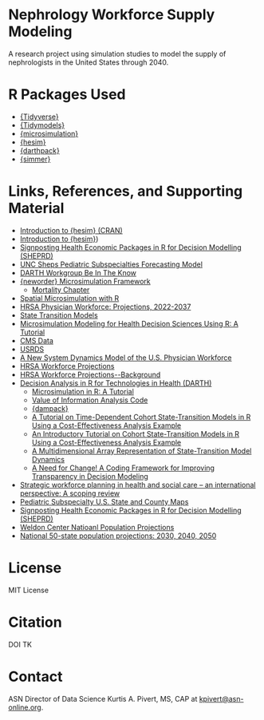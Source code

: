 # Nephrology Workforce Supply Modeling

A research project using simulation studies to model the supply of nephrologists in the United States through 2040.  

# R Packages Used
- [{Tidyverse}](https://www.tidyverse.org/)
- [{Tidymodels}](https://www.tidymodels.org/)
- [{microsimulation}](https://github.com/mclements/microsimulation)
- [{hesim}](https://hesim-dev.github.io/hesim/)
- [{darthpack}](https://darth-git.github.io/darthpack/index.html)
- [{simmer}](https://r-simmer.org/)

# Links, References, and Supporting Material
- [Introduction to {hesim} (CRAN)](https://cran.r-project.org/web/packages/hesim/vignettes/intro.html)
- [Introduction to {hesim}](https://hesim-dev.github.io/hesim/articles/intro.html))
- [Signposting Health Economic Packages in R for Decision Modelling (SHEPRD)](https://hermes-sheprd.netlify.app/)
- [UNC Sheps Pediatric Subspecialties Forecasting Model](https://www.pedsubspecforecast.unc.edu/methods)
- [DARTH Workgroup Be In The Know](http://darthworkgroup.com/helpful-resources/)
- [{neworder} Microsimulation Framework](https://neworder.readthedocs.io/en/stable/)
  - [Mortality Chapter](https://neworder.readthedocs.io/en/stable/examples/mortality/#)
- [Spatial Microsimulation with R](https://spatial-microsim-book.robinlovelace.net/)
- [HRSA Physician Workforce: Projections, 2022-2037](https://bhw.hrsa.gov/sites/default/files/bureau-health-workforce/data-research/physicians-projections-factsheet.pdf)
- [State Transition Models](https://hermes-sheprd.netlify.app/docs/state-transition-models/)
- [Microsimulation Modeling for Health Decision Sciences Using R: A Tutorial](https://journals.sagepub.com/doi/10.1177/0272989X18754513)
- [CMS Data](https://data.cms.gov/)
- [USRDS](https://usrds-adr.niddk.nih.gov/2024)
- [A New System Dynamics Model of the U.S. Physician Workforce](https://www.rand.org/pubs/corporate_pubs/CPA2616-1.html)
- [HRSA Workforce Projections](https://data.hrsa.gov/topics/health-workforce/workforce-projections)
- [HRSA Workforce Projections--Background](https://bhw.hrsa.gov/data-research/projecting-health-workforce-supply-demand)
- [Decision Analysis in R for Technologies in Health (DARTH) ](https://github.com/DARTH-git)
  - [Microsimulation in R: A Tutorial](https://github.com/DARTH-git/Microsimulation-tutorial)
  - [Value of Information Analysis Code](https://github.com/feralaes/VOI-Gaussian-Approximation)
  - [{dampack}](https://github.com/DARTH-git/dampack)
  - [A Tutorial on Time-Dependent Cohort State-Transition Models in R Using a Cost-Effectiveness Analysis Example](https://journals.sagepub.com/doi/full/10.1177/0272989X221121747)
  - [An Introductory Tutorial on Cohort State-Transition Models in R Using a Cost-Effectiveness Analysis Example](https://journals.sagepub.com/doi/full/10.1177/0272989X221103163)
  - [A Multidimensional Array Representation of State-Transition Model Dynamics](https://journals.sagepub.com/doi/10.1177/0272989X19893973)
  - [A Need for Change! A Coding Framework for Improving Transparency in Decision Modeling](https://pmc.ncbi.nlm.nih.gov/articles/PMC6871515/pdf/nihms-1540509.pdf)
- [Strategic workforce planning in health and social care – an international perspective: A scoping review](https://www.sciencedirect.com/science/article/pii/S0168851023001124#fig0002)
- [Pediatric Subspecialty U.S. State and County Maps](https://www.abp.org/dashboards/pediatric-subspecialty-us-state-and-county-maps)
- [Signposting Health Economic Packages in R for Decision Modelling (SHEPRD)](https://hermes-sheprd.netlify.app/)
- [Weldon Center Natioanl Population Projections](https://www.coopercenter.org/national-population-projections)
- [National 50-state population projections: 2030, 2040, 2050](https://www.coopercenter.org/research/national-50-state-population-projections-2030-2040-2050)

# License 

MIT License

# Citation 

DOI TK

# Contact 

ASN Director of Data Science Kurtis A. Pivert, MS, CAP at [kpivert@asn-online.org](mailto:kpivert@asn-online.org). 
